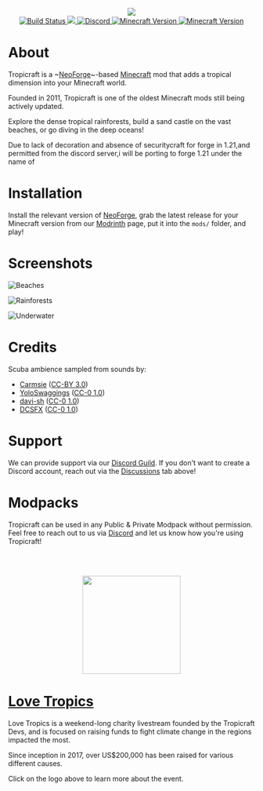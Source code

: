 <p align="center">
  <img src="https://files.tropicraft.net/logo.png">
<br>
  <a href="https://github.com/Tropicraft/Tropicraft/actions/workflows/gradle.yml">
      <img src="https://img.shields.io/github/actions/workflow/status/Tropicraft/Tropicraft/gradle.yml?branch=1.18.2&style=square" alt="Build Status">
  </a>
  <a title="Crowdin" target="_blank" href="https://crowdin.com/project/tropicraftdev">
    <img src="https://badges.crowdin.net/tropicraftdev/localized.svg">
  </a>
  <a href="https://discord.gg/Q24TRnx">
      <img src="https://img.shields.io/discord/285234569375121409.svg?colorB=7289DA&label=Discord&style=square" alt="Discord">
  </a>
  <a href="https://modrinth.com/mod/tropicraft">
      <img src="https://img.shields.io/modrinth/dt/tropicraft?logo=Modrinth&colorB=1bd96a&label=​" alt="Minecraft Version">
      <img src="https://cf.way2muchnoise.eu/short_tropicraft.svg" alt="Minecraft Version">
  </a>
</p>
<!-- I apologize for the HTML but it looks so pretty :) -->

About
=====

Tropicraft is a ~[NeoForge](https://neoforged.net/)~-based [Minecraft](https://minecraft.net/) mod that adds a tropical dimension into your Minecraft world.

Founded in 2011, Tropicraft is one of the oldest Minecraft mods still being actively updated.
  
Explore the dense tropical rainforests, build a sand castle on the vast beaches, or go diving in the deep oceans!

Due to lack of decoration and absence of securitycraft for forge in 1.21,and permitted from the discord server,i will be porting to forge 1.21 under the name of
  
Installation
============

Install the relevant version of [NeoForge](https://neoforged.net/), grab the latest release for your Minecraft version from our [Modrinth](https://modrinth.com/mod/Tropicraft) page, put it into the `mods/` folder, and play!

Screenshots
===========

![Beaches](https://cdn.tropicraft.net/github/beach.webp)

![Rainforests](https://cdn.tropicraft.net/github/rainforest.webp)

![Underwater](https://cdn.tropicraft.net/github/ocean.webp)

Credits
=======

Scuba ambience sampled from sounds by:

- [Carmsie](https://freesound.org/people/carmsie/) ([CC-BY 3.0](https://creativecommons.org/licenses/by/3.0/))
- [YoloSwaggings](https://freesound.org/people/YoloSwaggings/) ([CC-0 1.0](https://creativecommons.org/publicdomain/zero/1.0/))
- [davi-sh](https://freesound.org/people/davi-sh/) ([CC-0 1.0](http://creativecommons.org/publicdomain/zero/1.0/))
- [DCSFX](https://freesound.org/people/DCSFX/) ([CC-0 1.0](http://creativecommons.org/publicdomain/zero/1.0/))

Support
=======
We can provide support via our [Discord Guild](https://discord.gg/Q24TRnx). If you don't want to create a Discord account, reach out via the [Discussions](https://github.com/Tropicraft/Tropicraft/discussions) tab above!

Modpacks
========
Tropicraft can be used in any Public & Private Modpack without permission. Feel free to reach out to us via [Discord](https://discord.gg/Q24TRnx) and let us know how you're using Tropicraft!

<br> <br>
<p align="center">
  <a href="https://lovetropics.org/">
  <img src="https://static.lovetropics.org/22/logo.svg" height="200px">
  </a>
</p>

[Love Tropics](https://lovetropics.org/)
===

Love Tropics is a weekend-long charity livestream founded by the Tropicraft Devs, and is focused on raising funds to fight climate change in the regions impacted the most.

Since inception in 2017, over US$200,000 has been raised for various different causes.

Click on the logo above to learn more about the event.
